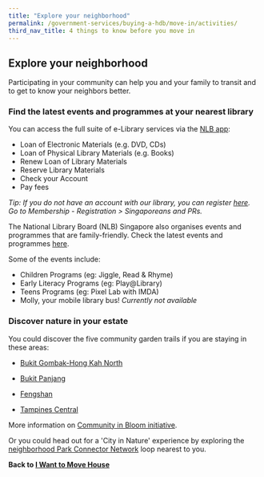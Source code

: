 ```yaml
---
title: "Explore your neighborhood"
permalink: /government-services/buying-a-hdb/move-in/activities/
third_nav_title: 4 things to know before you move in 
---
```


## Explore your neighborhood 
Participating in your community can help you and your family to transit and to get to know your neighbors better.

### Find the latest events and programmes at your nearest library

You can access the full suite of e-Library services via the <a href="https://mobileapp.nlb.gov.sg/" target="_blank">NLB app</a>:
-	Loan of Electronic Materials (e.g. DVD, CDs) 
-	Loan of Physical Library Materials (e.g. Books)
-	Renew Loan of Library Materials 
-	Reserve Library Materials
-	Check your Account
-	Pay fees 

*Tip: If you do not have an account with our library, you can register <a href="https://account.nlb.gov.sg/?type=register" target="_blank">here</a>. Go to Membership - Registration > Singaporeans and PRs.*


The National Library Board (NLB) Singapore also organises events and programmes that are family-friendly. Check the latest events and programmes <a href="https://www.nlb.gov.sg/golibrary2/c/30307529/" target="_blank">here</a>. 

Some of the events include: 
- Children Programs (eg: Jiggle, Read & Rhyme) 
- Early Literacy Programs (eg: Play@Library) 
- Teens Programs (eg: Pixel Lab with IMDA) 
- Molly, your mobile library bus!  *Currently not available* 


### Discover nature in your estate

You could discover the five community garden trails if you are staying in these areas:
- <a href="https://www.nparks.gov.sg/~/media/nparks-real-content/gardening/community-gardens/garden-trails/bukit-gombak-hong-kah-north-community-garden-trail-online.pdf?la=en" target="_blank">Bukit Gombak-Hong Kah North</a>

- <a href="https://bit.ly/2Ef2Klc" target="_blank">Bukit Panjang</a>

- <a href="https://www.nparks.gov.sg/~/media/nparks-real-content/gardening/community-gardens/garden-trails/fengshan-community-garden-trail-online.pdf" target="_blank">Fengshan</a>

- <a href="https://www.nparks.gov.sg/~/media/nparks-real-content/gardening/gardening-resources/caring-for-plants/useful-links/tampines-central-garden-trail/tampines-central-community-garden-trail-online.pdf?la=en" target="_blank">Tampines Central</a>

More information on <a href="https://www.nparks.gov.sg/gardening/community-in-bloom-initiative" target="_blank">Community in Bloom initiative</a>.

Or you could head out for a 'City in Nature' experience by exploring the <a href="https://www.nparks.gov.sg/gardens-parks-and-nature/park-connector-network" target="_blank">neighborhood Park Connector Network</a> loop nearest to you. 



**Back to [I Want to Move House](/government-services/move-house/overview/)**
